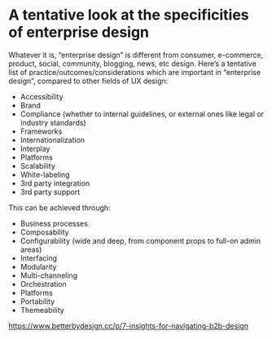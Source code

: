 # A tentative look at the specificities of enterprise design

<!--BREAK-->

Whatever it is, “enterprise design” is different from consumer, e-commerce, product, social, community, blogging, news, etc design.
Here’s a tentative list of practice/outcomes/considerations which are important in “enterprise design”, compared to other fields of UX design:

<!-- B2B RWA -->
<!-- tactical level -->
<!-- For new designers, or otherwise experienced designers or design managers looking to work in the field. -->

- Accessibility
- Brand
- Compliance (whether to internal guidelines, or external ones like legal or industry standards)
- Frameworks
- Internationalization
- Interplay
- Platforms
- Scalability
- White-labeling
- 3rd party integration
- 3rd party support

<!-- Framework (fwk): a black-box genie’s lamp lol service deterministically prescribing a holistic design solution (where, how, when, who; not what) who/what/where/when/how  for cross-suite features fed a complex use case.
They’re partially or completely automated;  through templating, governance and programmation. They’re owned and operated by suitex designers. -->

This can be achieved through:

- Business processes
- Composability
- Configurability (wide and deep, from component props to full-on admin areas)
- Interfacing
- Modularity
- Multi-channeling
- Orchestration
- Platforms
- Portability
- Themeability

<!-- incl. branding, etc; some customers will have deep customization/deviance, and will tend to produce more content/transactions then B2C products, where user input is minimal or heavily controlled) -->

<!--
As opposed to:

- Layout
- Responsiveness
- Style
- Perceived quality
- Perceived novelty

(They are still there, but their relative importance is lower)
-->

<!--
At a higher level:

- Co-strategy
- Governance
- Partnerships
-->

<!--
Knowing that the ecological context is different since:
- The buyers aren't the users, the users aren't the buyers
- The user devices, apps, networks etc can be company-provided and/or controlled -->

<https://www.betterbydesign.cc/p/7-insights-for-navigating-b2b-design>
